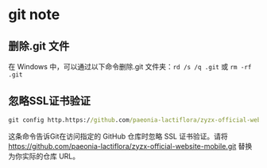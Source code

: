 # git note

## 删除.git 文件

在 Windows 中，可以通过以下命令删除.git 文件夹：`rd /s /q .git` 或 `rm -rf .git`

## 忽略SSL证书验证

```cmd
git config http.https://github.com/paeonia-lactiflora/zyzx-official-website-mobile.git.sslVerify false
```

这条命令告诉Git在访问指定的 GitHub 仓库时忽略 SSL 证书验证。请将 <https://github.com/paeonia-lactiflora/zyzx-official-website-mobile.git> 替换为你实际的仓库 URL。
